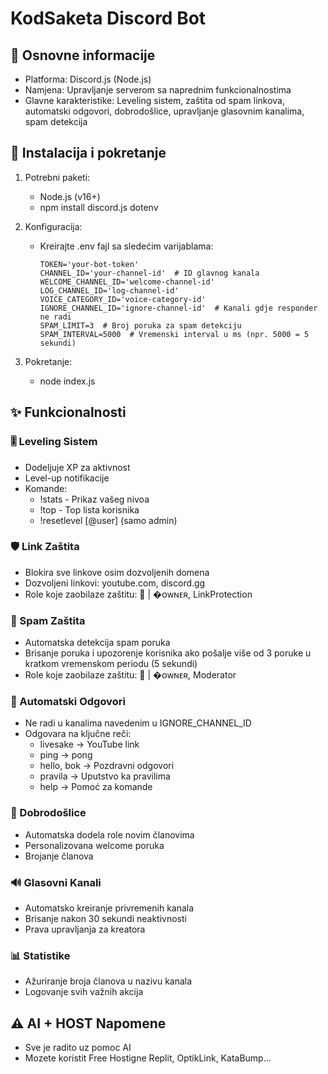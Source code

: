 # KodSaketa Discord Bot

## 📌 Osnovne informacije
- Platforma: Discord.js (Node.js)
- Namjena: Upravljanje serverom sa naprednim funkcionalnostima
- Glavne karakteristike: Leveling sistem, zaštita od spam linkova, automatski odgovori, dobrodošlice, upravljanje glasovnim kanalima, spam detekcija

## 🔧 Instalacija i pokretanje
1. Potrebni paketi:
   - Node.js (v16+)
   - npm install discord.js dotenv

2. Konfiguracija:
   - Kreirajte .env fajl sa sledećim varijablama:
     ```
     TOKEN='your-bot-token'
     CHANNEL_ID='your-channel-id'  # ID glavnog kanala
     WELCOME_CHANNEL_ID='welcome-channel-id'
     LOG_CHANNEL_ID='log-channel-id'
     VOICE_CATEGORY_ID='voice-category-id'
     IGNORE_CHANNEL_ID='ignore-channel-id'  # Kanali gdje responder ne radi
     SPAM_LIMIT=3  # Broj poruka za spam detekciju
     SPAM_INTERVAL=5000  # Vremenski interval u ms (npr. 5000 = 5 sekundi)
     ```

3. Pokretanje:
   - node index.js

## ✨ Funkcionalnosti

### 🎚️ Leveling Sistem
- Dodeljuje XP za aktivnost
- Level-up notifikacije
- Komande:
  - !stats - Prikaz vašeg nivoa
  - !top - Top lista korisnika
  - !resetlevel [@user] (samo admin)

### 🛡️ Link Zaštita
- Blokira sve linkove osim dozvoljenih domena
- Dozvoljeni linkovi: youtube.com, discord.gg
- Role koje zaobilaze zaštitu: 👑 | �ᴏᴡɴᴇʀ, LinkProtection

### 🚨 Spam Zaštita
- Automatska detekcija spam poruka
- Brisanje poruka i upozorenje korisnika ako pošalje više od 3 poruke u kratkom vremenskom periodu (5 sekundi)
- Role koje zaobilaze zaštitu: 👑 | �ᴏᴡɴᴇʀ, Moderator

### 🤖 Automatski Odgovori
- Ne radi u kanalima navedenim u IGNORE_CHANNEL_ID
- Odgovara na ključne reči:
  - livesake → YouTube link
  - ping → pong
  - hello, bok → Pozdravni odgovori
  - pravila → Uputstvo ka pravilima
  - help → Pomoć za komande

### 👋 Dobrodošlice
- Automatska dodela role novim članovima
- Personalizovana welcome poruka
- Brojanje članova

### 🔊 Glasovni Kanali
- Automatsko kreiranje privremenih kanala
- Brisanje nakon 30 sekundi neaktivnosti
- Prava upravljanja za kreatora

### 📊 Statistike
- Ažuriranje broja članova u nazivu kanala
- Logovanje svih važnih akcija

## ⚠️ AI + HOST Napomene
- Sve je radito uz pomoc AI
- Mozete koristit Free Hostigne Replit, OptikLink, KataBump...
